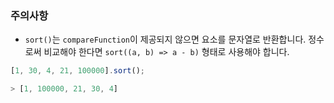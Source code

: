 ### 주의사항

-   `sort()`는 `compareFunction`이 제공되지 않으면 요소를 문자열로 반환합니다.
    정수로써 비교해야 한다면 `sort((a, b) => a - b)` 형태로 사용해야 합니다.

```ts
[1, 30, 4, 21, 100000].sort();

> [1, 100000, 21, 30, 4]
```
